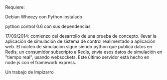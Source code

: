 Requiere:

Debian Wheezy con Python instalado

python control 0.6 con sus dependencias

17/09/2014:  comienzo del desarrollo de una prueba de concepto.
             llevar la aplicación de simulación de sistema de control
	     realimentado a aplicación web.
	     El núcleo de simulación sigue siendo python que publica
	     datos en Redis, un consumidor subscripto a Redis, envía
	     esos datos de simulación en "tiempo real", usando websockets.
	     Este último servidor está hecho en node.js con el framework 
	     express.







Un trabajo de lmpizarro 
